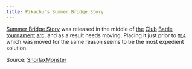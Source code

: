 ```yaml
---
title: Pikachu's Summer Bridge Story
---
```

[Summer Bridge Story][PK22] was released in the middle of [the][BW038]
[Club][BW039] [Battle][BW040] [tournament][BW041] [arc][BW042], and as a result
needs moving. Placing it just prior to [`M14`][M14] which was moved for the
same reason seems to be the most expedient solution.

Source: [SnorlaxMonster][source]

[source]: http://bulbapedia.bulbagarden.net/wiki/User:SnorlaxMonster/Anime_ordering
[BW038]: http://bulbapedia.bulbagarden.net/wiki/BW038
[BW039]: http://bulbapedia.bulbagarden.net/wiki/BW039
[BW040]: http://bulbapedia.bulbagarden.net/wiki/BW040
[BW041]: http://bulbapedia.bulbagarden.net/wiki/BW041
[BW042]: http://bulbapedia.bulbagarden.net/wiki/BW042
[M14]: http://bulbapedia.bulbagarden.net/wiki/M14
[PK22]: http://bulbapedia.bulbagarden.net/wiki/PK22
